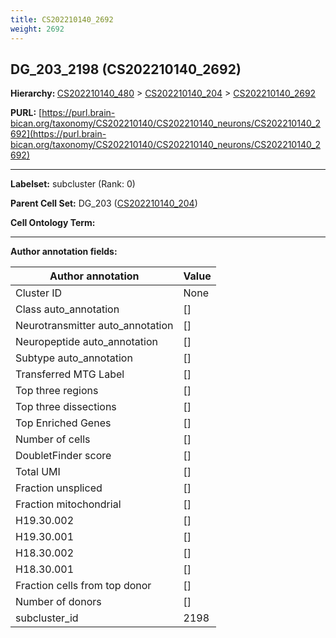 ```yaml
---
title: CS202210140_2692
weight: 2692
---
```

## DG_203_2198 (CS202210140_2692)
<b>Hierarchy: </b>
[CS202210140_480](../CS202210140_480) >
[CS202210140_204](../CS202210140_204) >
[CS202210140_2692](../CS202210140_2692)

**PURL:** [https://purl.brain-bican.org/taxonomy/CS202210140/CS202210140_neurons/CS202210140_2692](https://purl.brain-bican.org/taxonomy/CS202210140/CS202210140_neurons/CS202210140_2692)

---


**Labelset:** subcluster (Rank: 0)

**Parent Cell Set:** DG_203 ([CS202210140_204](../CS202210140_204))



**Cell Ontology Term:** 

[MARKER GENES.]: #


---

[TRANSFERRED ANNOTATIONS.]: #


[AUTHOR ANNOTATION FIELDS.]: #


**Author annotation fields:**

| Author annotation | Value |
|-------------------|-------|
|Cluster ID|None|
|Class auto_annotation|[]|
|Neurotransmitter auto_annotation|[]|
|Neuropeptide auto_annotation|[]|
|Subtype auto_annotation|[]|
|Transferred MTG Label|[]|
|Top three regions|[]|
|Top three dissections|[]|
|Top Enriched Genes|[]|
|Number of cells|[]|
|DoubletFinder score|[]|
|Total UMI|[]|
|Fraction unspliced|[]|
|Fraction mitochondrial|[]|
|H19.30.002|[]|
|H19.30.001|[]|
|H18.30.002|[]|
|H18.30.001|[]|
|Fraction cells from top donor|[]|
|Number of donors|[]|
|subcluster_id|2198|
